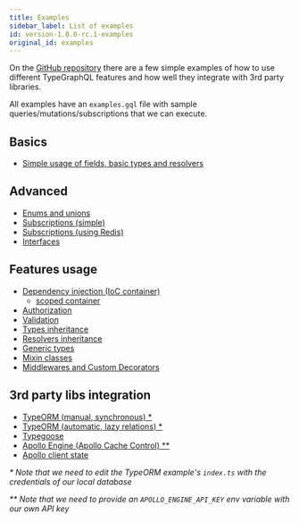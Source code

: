 ```yaml
---
title: Examples
sidebar_label: List of examples
id: version-1.0.0-rc.1-examples
original_id: examples
---
```


On the [GitHub repository](https://github.com/MichalLytek/type-graphql) there are a few simple examples of how to use different TypeGraphQL features and how well they integrate with 3rd party libraries.

All examples have an `examples.gql` file with sample queries/mutations/subscriptions that we can execute.

## Basics

- [Simple usage of fields, basic types and resolvers](https://github.com/MichalLytek/type-graphql/tree/v1.0.0-rc.1/examples/simple-usage)

## Advanced

- [Enums and unions](https://github.com/MichalLytek/type-graphql/tree/v1.0.0-rc.1/examples/enums-and-unions)
- [Subscriptions (simple)](https://github.com/MichalLytek/type-graphql/tree/v1.0.0-rc.1/examples/simple-subscriptions)
- [Subscriptions (using Redis)](https://github.com/MichalLytek/type-graphql/tree/v1.0.0-rc.1/examples/redis-subscriptions)
- [Interfaces](https://github.com/MichalLytek/type-graphql/tree/v1.0.0-rc.1/examples/interfaces-inheritance)

## Features usage

- [Dependency injection (IoC container)](https://github.com/MichalLytek/type-graphql/tree/v1.0.0-rc.1/examples/using-container)
  - [scoped container](https://github.com/MichalLytek/type-graphql/tree/v1.0.0-rc.1/examples/using-scoped-container)
- [Authorization](https://github.com/MichalLytek/type-graphql/tree/v1.0.0-rc.1/examples/authorization)
- [Validation](https://github.com/MichalLytek/type-graphql/tree/v1.0.0-rc.1/examples/automatic-validation)
- [Types inheritance](https://github.com/MichalLytek/type-graphql/tree/v1.0.0-rc.1/examples/interfaces-inheritance)
- [Resolvers inheritance](https://github.com/MichalLytek/type-graphql/tree/v1.0.0-rc.1/examples/resolvers-inheritance)
- [Generic types](https://github.com/MichalLytek/type-graphql/tree/v1.0.0-rc.1/examples/generic-types)
- [Mixin classes](https://github.com/MichalLytek/type-graphql/tree/v1.0.0-rc.1/examples/mixin-classes)
- [Middlewares and Custom Decorators](https://github.com/MichalLytek/type-graphql/tree/v1.0.0-rc.1/examples/middlewares-custom-decorators)

## 3rd party libs integration

- [TypeORM (manual, synchronous) \*](https://github.com/MichalLytek/type-graphql/tree/v1.0.0-rc.1/examples/typeorm-basic-usage)
- [TypeORM (automatic, lazy relations) \*](https://github.com/MichalLytek/type-graphql/tree/v1.0.0-rc.1/examples/typeorm-lazy-relations)
- [Typegoose](https://github.com/MichalLytek/type-graphql/tree/v1.0.0-rc.1/examples/typegoose)
- [Apollo Engine (Apollo Cache Control) \*\*](https://github.com/MichalLytek/type-graphql/tree/v1.0.0-rc.1/examples/apollo-engine)
- [Apollo client state](https://github.com/MichalLytek/type-graphql/tree/v1.0.0-rc.1/examples/apollo-client)

_\* Note that we need to edit the TypeORM example's `index.ts` with the credentials of our local database_

_\*\* Note that we need to provide an `APOLLO_ENGINE_API_KEY` env variable with our own API key_
